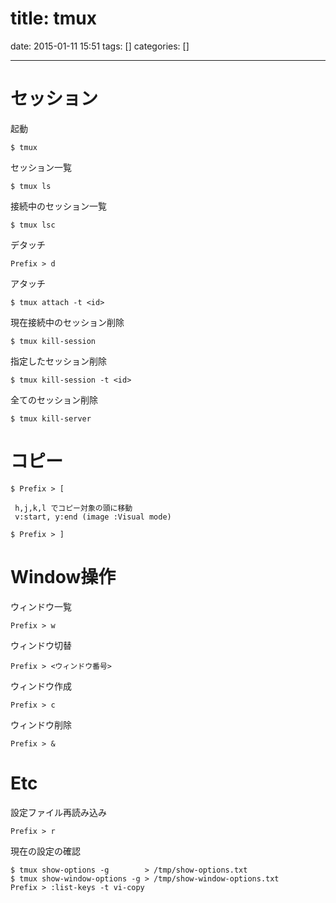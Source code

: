 title: tmux
==========
date: 2015-01-11 15:51
tags: []
categories: []
- - -

# セッション

起動
```
$ tmux
```
セッション一覧
```
$ tmux ls
```
接続中のセッション一覧
```
$ tmux lsc
```
デタッチ
```
Prefix > d
```
アタッチ
```
$ tmux attach -t <id>
```
現在接続中のセッション削除
```
$ tmux kill-session
```
指定したセッション削除
```
$ tmux kill-session -t <id>
```
全てのセッション削除
```
$ tmux kill-server
```

# コピー

```
$ Prefix > [

 h,j,k,l でコピー対象の頭に移動
 v:start, y:end (image :Visual mode)

$ Prefix > ]
```

# Window操作

ウィンドウ一覧
```
Prefix > w
```
ウィンドウ切替
```
Prefix > <ウィンドウ番号>
```
ウィンドウ作成
```
Prefix > c
```
ウィンドウ削除
```
Prefix > &
```
# Etc

設定ファイル再読み込み
```
Prefix > r
```
現在の設定の確認
```
$ tmux show-options -g        > /tmp/show-options.txt
$ tmux show-window-options -g > /tmp/show-window-options.txt
Prefix > :list-keys -t vi-copy
```
